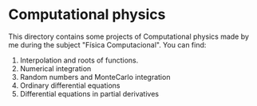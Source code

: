 # Computational physics
This directory contains some projects of Computational physics made by me during the subject "Física Computacional". You can find:

1. Interpolation and roots of functions.
2. Numerical integration
3. Random numbers and MonteCarlo integration
4. Ordinary differential equations
5. Differential equations in partial derivatives
